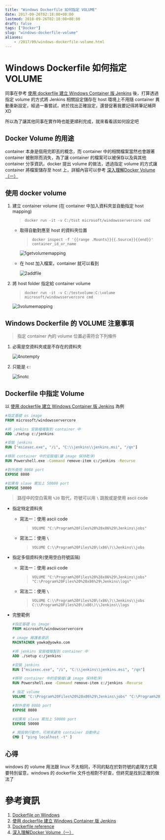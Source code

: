 ```yaml
---
title: "Windows Dockerfile 如何指定 VOLUME"
date: 2017-09-26T02:18:00+08:00
lastmod: 2018-09-26T02:18:08+08:00
draft: false
tags: ["Docker"]
slug: "windows-dockerfile-volume"
aliases:
    - /2017/09/windows-dockerfile-volume.html
---
```

# Windows Dockerfile 如何指定 VOLUME
同事在參考 [使用 dockerfile 建立 Windows Container 版 Jenkins](https://blog.yowko.com/2017/08/dockerfile-windows-container-jenkins.html) 後，打算透過指定 volume 的方式將 Jenkins 相關設定儲存在 host 環境上不用隨 container 異動重新設定，經過一番嘗試，終於找出正確設定，還督促著我要記得將筆記補齊 XD

所以為了讓其他同事在實作時也能更順利完成，就來看看該如何設定吧

## Docker Volume 的用途

container 本身是個用完即丟的概念，而 container 中的相關檔案當然也會跟著 container 被刪除而消失，為了讓 container 的檔案可以被保存以及與其他 container 分享資訊，docker 提出 volume 的做法，透過指定 volume 的方式讓 container 將檔案儲存至 host 上，詳細內容可以參考 [深入理解Docker Volume（一）](http://dockone.io/article/128)

## 使用 docker volume

1.  建立 container volume (在 container 中加入資料夾並自動指定 host mapping)

    > `docker run -it -v C:/tsst microsoft/windowsservercore cmd`

    *   取得自動對應至 host 的資料夾位置

        > `docker inspect -f '{{range .Mounts}}{{.Source}}{{end}}' container_id_or_name`

        ![1getvolumemapping](https://user-images.githubusercontent.com/3851540/30823731-cfc94496-a25f-11e7-8ebe-c26501ac82d4.png)

    *   在 host 加入檔案，container 就可以看到

        ![2addfile](https://user-images.githubusercontent.com/3851540/30823735-cfd03f1c-a25f-11e7-82e0-8fb041cee17e.png)

2.  將 host folder 指定給 container volume

    > `docker run -it -v C:/testvolume:C:\volume microsoft/windowsservercore cmd`

    ![3volumemapping](https://user-images.githubusercontent.com/3851540/30823732-cfcd6a62-a25f-11e7-9cc6-d7e553b998c8.png)

## Windows Dockerfile 的 VOLUME 注意事項

> 指定 container 內的 volume 位置必需符合下列條件

1.  必需是空資料夾或是不存在的資料夾

    ![4notempty](https://user-images.githubusercontent.com/3851540/30823736-d0109abc-a25f-11e7-838c-05f866bde5bd.png)

2.  只能是 `c:`

    ![5notc](https://user-images.githubusercontent.com/3851540/30823733-cfcf0840-a25f-11e7-88fb-a64450771c2f.png)

## Dockerfile 中指定 Volume

以 [使用 dockerfile 建立 Windows Container 版 Jenkins](https://blog.yowko.com/2017/08/dockerfile-windows-container-jenkins.html) 為例

```dockerfile
#指定基礎 os image
FROM microsoft/windowsservercore

#將 jenkins 安裝檔複製到 container 中
ADD ./setup c:/jenkins

#安裝 jenkins
RUN ["msiexec.exe", "/i", "C:\\jenkins\\jenkins.msi", "/qn"]

#移除 container 中的安裝檔(讓 image 保持乾淨)
RUN Powershell.exe -Command remove-item c:/jenkins -Recurse

#對外使用 8080 port
EXPOSE 8080  

#如果有 slave 需加上 50000 port
EXPOSE 50000
```

> 路徑中的空白需用 `%20` 取代，符號可以用 `\` 跳脫或是使用 ascii code

*   指定特定資料夾

    *   寫法一：使用 ascii code

        > `VOLUME "C:\Program%20Files%20%28x86%29\Jenkins\jobs"`

    *   寫法二：使用 `\`

        > `VOLUME C:\\Program%20Files%20\(x86\)\\Jenkins\\jobs`

*   指定多個資料夾(使用空白符號區隔)

    *   寫法一：使用 ascii code

        > `VOLUME "C:\Program%20Files%20%28x86%29\Jenkins\jobs" "C:\Program%20Files%20%28x86%29\Jenkins\logs"`

    *   寫法二：使用 `\`

        > `VOLUME C:\\Program%20Files%20\(x86\)\\Jenkins\\jobs C:\\Program%20Files%20\(x86\)\\Jenkins\\logs`

*   完整範例

    ```dockerfile
    #指定基礎 os image
    FROM microsoft/windowsservercore
    
    # image 維護者資訊
    MAINTAINER yowko@yowko.com
    
    #將 jenkins 安裝檔複製到 container 中
    ADD ./setup c:/jenkins
    
    #安裝 jenkins
    RUN ["msiexec.exe", "/i", "C:\\jenkins\\jenkins.msi", "/qn"]
    
    #移除 container 中的安裝檔(讓 image 保持乾淨)
    RUN Powershell.exe -Command remove-item c:/jenkins -Recurse
    
    # 指定 volume
    VOLUME "C:\Program%20Files%20%28x86%29\Jenkins\jobs" "C:\Program%20Files%20%28x86%29\Jenkins\logs"
    
    #對外使用 8080 port
    EXPOSE 8080  
    
    #如果有 slave 需加上 50000 port
    EXPOSE 50000
    
    # 預設執行動作，可用來避免 container 自動停止
    CMD [ "ping localhost -t" ]
    ```
    
## 心得

windows 的 volume 用法跟 linux 不太相同，不同的點在於對符號的處理方式需要特別留意，windows 的 dockerfile 文件也相對不好查，但終究是找到正確的做法了

# 參考資訊

1.  [Dockerfile on Windows](https://docs.microsoft.com/en-us/virtualization/windowscontainers/manage-docker/manage-windows-dockerfile?WT.mc_id=DOP-MVP-5002594)
2.  [使用 dockerfile 建立 Windows Container 版 Jenkins](https://blog.yowko.com/2017/08/dockerfile-windows-container-jenkins.html)
3.  [Dockerfile reference](https://docs.docker.com/engine/reference/builder/)
4.  [深入理解Docker Volume（一）](http://dockone.io/article/128)
